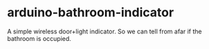 arduino-bathroom-indicator
==========================

A simple wireless door+light indicator. So we can tell from afar if the bathroom is occupied.
